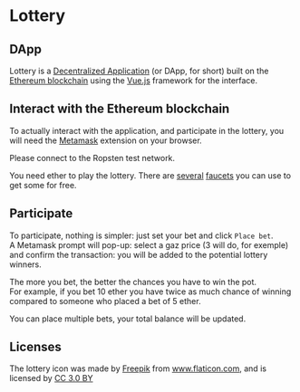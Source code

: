 # Lottery

## DApp

Lottery is a [Decentralized Application](https://www.coindesk.com/information/what-is-a-decentralized-application-dapp/)
(or DApp, for short) built on the [Ethereum blockchain](https://www.ethereum.org/)
using the [Vue.js](https://vuejs.org/) framework for the interface.

## Interact with the Ethereum blockchain

To actually interact with the application, and participate in the lottery, you
will need the [Metamask](https://metamask.io) extension on your browser.

Please connect to the Ropsten test network.

You need ether to play the lottery. There are
[several](https://faucet.bitfwd.xyz/) [faucets](https://faucet.metamask.io/)
you can use to get some for free.

## Participate

To participate, nothing is simpler: just set your bet and click `Place bet`.  
A Metamask prompt will pop-up: select a gaz price (3 will do, for exemple)
and confirm the transaction: you will be added to the potential lottery
winners.

The more you bet, the better the chances you have to win the pot.  
For example, if you bet 10 ether you have twice as much chance of
winning compared to someone who placed a bet of 5 ether.

You can place multiple bets, your total balance will be updated.

## Licenses

<div>The lottery icon was made by <a href="http://www.freepik.com" title="Freepik">Freepik</a> from <a href="https://www.flaticon.com/" title="Flaticon">www.flaticon.com</a>, and is licensed by <a href="http://creativecommons.org/licenses/by/3.0/" title="Creative Commons BY 3.0" target="_blank">CC 3.0 BY</a></div>
